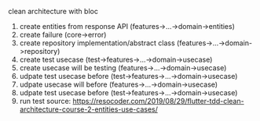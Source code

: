 clean architecture with bloc

1. create entities from response API (features->...->domain->entities)
2. create failure (core->error)
3. create repository implementation/abstract class (features->...->domain->repository) 
4. create test usecase (test->features->...->domain->usecase)
5. create usecase will be testing (features->...->domain->usecase)
6. udpate test usecase before (test->features->...->domain->usecase)
7. udpate usecase will before (features->...->domain->usecase)
8. udpate test usecase before (test->features->...->domain->usecase)
9. run test 
source: https://resocoder.com/2019/08/29/flutter-tdd-clean-architecture-course-2-entities-use-cases/